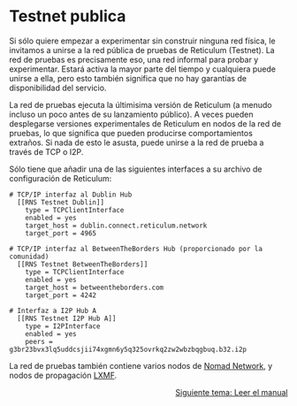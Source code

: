 # Testnet publica


Si sólo quiere empezar a experimentar sin construir ninguna red física, le invitamos a unirse a la red pública de pruebas de Reticulum (Testnet).
La red de pruebas es precisamente eso, una red informal para probar y experimentar. Estará activa la mayor parte del tiempo y cualquiera puede unirse a ella, pero esto también significa que no hay garantías de disponibilidad del servicio.

La red de pruebas ejecuta la últimisima versión de Reticulum (a menudo incluso un poco antes de su lanzamiento público). A veces pueden desplegarse versiones experimentales de Reticulum en nodos de la red de pruebas, lo que significa que pueden producirse comportamientos extraños. Si nada de esto le asusta, puede unirse a la red de prueba a través de TCP o I2P.

Sólo tiene que añadir una de las siguientes interfaces a su archivo de configuración de Reticulum:

```
# TCP/IP interfaz al Dublin Hub
  [[RNS Testnet Dublin]]
    type = TCPClientInterface
    enabled = yes
    target_host = dublin.connect.reticulum.network
    target_port = 4965

# TCP/IP interfaz al BetweenTheBorders Hub (proporcionado por la comunidad)
  [[RNS Testnet BetweenTheBorders]]
    type = TCPClientInterface
    enabled = yes
    target_host = betweentheborders.com
    target_port = 4242

# Interfaz a I2P Hub A
  [[RNS Testnet I2P Hub A]]
    type = I2PInterface
    enabled = yes
    peers = g3br23bvx3lq5uddcsjii74xgmn6y5q325ovrkq2zw2wbzbqgbuq.b32.i2p
```

La red de pruebas también contiene varios nodos de [Nomad Network](https://github.com/markqvist/nomadnet), y nodos de propagación [LXMF](https://github.com/markqvist/lxmf).

<p align="right"><a href="docs_es.html">Siguiente tema: Leer el manual</a></p>
